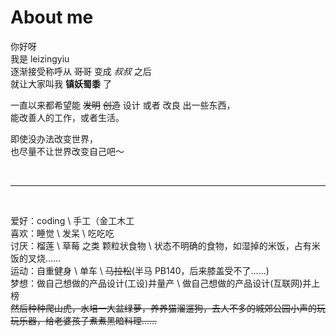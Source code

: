 # About me

你好呀  
我是 leizingyiu  
逐渐接受称呼从 ~~哥哥~~ 变成 _叔叔_ 之后  
就让大家叫我 **镇妖蜀黍** 了
<br/>

一直以来都希望能 ~~发明~~ ~~创造~~ 设计 或者 改良 出一些东西，  
能改善人的工作，或者生活。

即使没办法改变世界，  
也尽量不让世界改变自己吧～

<br/>
<hr />
<br/>

爱好：coding \ 手工（金工木工 <br/>
喜欢：睡觉 \ 发呆 \ 吃吃吃 <br/>
讨厌：榴莲 \ 草莓 之类 颗粒状食物 \ 状态不明确的食物，如湿掉的米饭，占有米饭的叉烧……<br/>
运动：自重健身 \ 单车 \ ~~马拉松~~(半马 PB140，后来膝盖受不了……)<br/>
梦想：做自己想做的产品设计(工设)并量产 \ 做自己想做的产品设计(互联网)并上榜 <br/>
~~然后种种爬山虎，水培一大盆绿萝，养养猫溜遛狗，去人不多的城郊公园小声的玩玩乐器，给老婆孩子煮煮黑暗料理……~~<br/>
